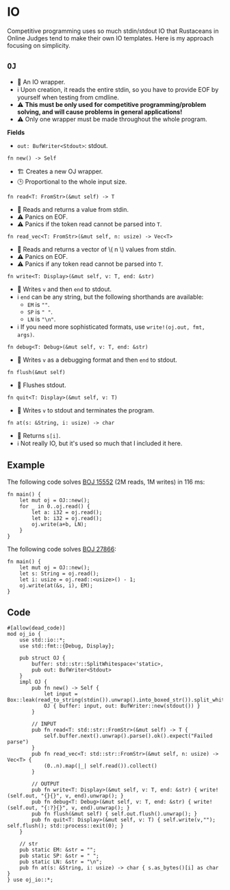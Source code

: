 # IO

Competitive programming uses so much stdin/stdout IO that Rustaceans in Online Judges tend to make their own IO templates. Here is my approach focusing on simplicity.

## `OJ`

- 💬 An IO wrapper.
- ℹ️ Upon creation, it reads the entire stdin, so you have to provide EOF by yourself when testing from cmdline.
- ⚠️ **This must be only used for competitive programming/problem solving, and will cause problems in general applications!**
- ⚠️ Only one wrapper must be made throughout the whole program.

**Fields**

- `out: BufWriter<Stdout>`: stdout.

`fn new() -> Self`

- 🏗️ Creates a new OJ wrapper.
- 🕒 Proportional to the whole input size.

`fn read<T: FromStr>(&mut self) -> T`

- 💬 Reads and returns a value from stdin.
- ⚠️ Panics on EOF.
- ⚠️ Panics if the token read cannot be parsed into `T`.

`fn read_vec<T: FromStr>(&mut self, n: usize) -> Vec<T>`

- 💬 Reads and returns a vector of \\( n \\) values from stdin.
- ⚠️ Panics on EOF.
- ⚠️ Panics if any token read cannot be parsed into `T`.

`fn write<T: Display>(&mut self, v: T, end: &str)`

- 💬 Writes `v` and then `end` to stdout.
- ℹ️ `end` can be any string, but the following shorthands are available:
  - `EM` is `""`.
  - `SP` is `" "`.
  - `LN` is `"\n"`.
- ℹ️ If you need more sophisticated formats, use `write!(oj.out, fmt, args)`.

`fn debug<T: Debug>(&mut self, v: T, end: &str)`

- 💬 Writes `v` as a debugging format and then `end` to stdout.

`fn flush(&mut self)`

- 💬 Flushes stdout.

`fn quit<T: Display>(&mut self, v: T)`

- 💬 Writes `v` to stdout and terminates the program.

`fn at(s: &String, i: usize) -> char`

- 💬 Returns `s[i]`.
- ℹ️ Not really IO, but it's used so much that I included it here.

## Example

The following code solves [BOJ 15552](https://www.acmicpc.net/problem/15552) (2M reads, 1M writes) in 116 ms:

```rust,noplayground
fn main() {
    let mut oj = OJ::new();
    for _ in 0..oj.read() {
        let a: i32 = oj.read();
        let b: i32 = oj.read();
        oj.write(a+b, LN);
    }
}
```

The following code solves [BOJ 27866](https://www.acmicpc.net/problem/27866):
```rust,noplayground
fn main() {
    let mut oj = OJ::new();
    let s: String = oj.read();
    let i: usize = oj.read::<usize>() - 1;
    oj.write(at(&s, i), EM);
}
```

## Code
```rust,noplayground
#[allow(dead_code)]
mod oj_io {
    use std::io::*;
    use std::fmt::{Debug, Display};

    pub struct OJ {
        buffer: std::str::SplitWhitespace<'static>,
        pub out: BufWriter<Stdout>
    }
    impl OJ {
        pub fn new() -> Self {
            let input = Box::leak(read_to_string(stdin()).unwrap().into_boxed_str()).split_whitespace();
            OJ { buffer: input, out: BufWriter::new(stdout()) }
        }

        // INPUT
        pub fn read<T: std::str::FromStr>(&mut self) -> T {
            self.buffer.next().unwrap().parse().ok().expect("Failed parse")
        }
        pub fn read_vec<T: std::str::FromStr>(&mut self, n: usize) -> Vec<T> {
            (0..n).map(|_| self.read()).collect()
        }

        // OUTPUT
        pub fn write<T: Display>(&mut self, v: T, end: &str) { write!(self.out, "{}{}", v, end).unwrap(); }
        pub fn debug<T: Debug>(&mut self, v: T, end: &str) { write!(self.out, "{:?}{}", v, end).unwrap(); }
        pub fn flush(&mut self) { self.out.flush().unwrap(); }
        pub fn quit<T: Display>(&mut self, v: T) { self.write(v,""); self.flush(); std::process::exit(0); }
    }

    // str
    pub static EM: &str = "";
    pub static SP: &str = " ";
    pub static LN: &str = "\n";
    pub fn at(s: &String, i: usize) -> char { s.as_bytes()[i] as char }
} use oj_io::*;
```